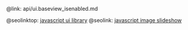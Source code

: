 @link: api/ui.baseview_isenabled.md

@seolinktop: [javascript ui library](https://webix.com)
@seolink: [javascript image slideshow](https://webix.com/widget/carousel/)